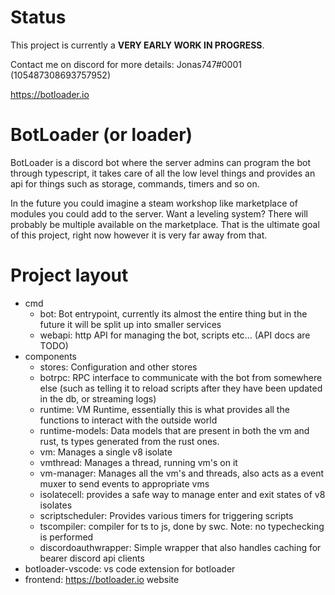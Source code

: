 # Status


This project is currently a **VERY EARLY WORK IN PROGRESS**.

Contact me on discord for more details: Jonas747#0001 (105487308693757952)

https://botloader.io

# BotLoader (or loader) 

BotLoader is a discord bot where the server admins can program the bot through typescript, it takes care of all the low level things and provides an api for things such as storage, commands, timers and so on.

In the future you could imagine a steam workshop like marketplace of modules you could add to the server. Want a leveling system? There will probably be multiple available on the marketplace. That is the ultimate goal of this project, right now however it is very far away from that.

# Project layout

 - cmd
   - bot: Bot entrypoint, currently its almost the entire thing but in the future it will be split up into smaller services
   - webapi: http API for managing the bot, scripts etc... (API docs are TODO)
 - components
   - stores: Configuration and other stores
   - botrpc: RPC interface to communicate with the bot from somewhere else (such as telling it to reload scripts after they have been updated in the db, or streaming logs)
   - runtime: VM Runtime, essentially this is what provides all the functions to interact with the outside world
   - runtime-models: Data models that are present in both the vm and rust, ts types generated from the rust ones.
   - vm: Manages a single v8 isolate
   - vmthread: Manages a thread, running vm's on it
   - vm-manager: Manages all the vm's and threads, also acts as a event muxer to send events to appropriate vms
   - isolatecell: provides a safe way to manage enter and exit states of v8 isolates
   - scriptscheduler: Provides various timers for triggering scripts
   - tscompiler: compiler for ts to js, done by swc. Note: no typechecking is performed
   - discordoauthwrapper: Simple wrapper that also handles caching for bearer discord api clients
 - botloader-vscode: vs code extension for botloader
 - frontend: https://botloader.io website